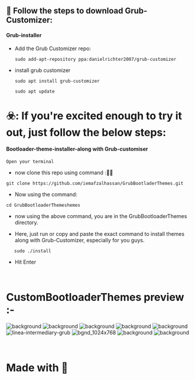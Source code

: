 <!--- ## :wrench: Installation theme Process :--

Custom Grub Bootloader themes

- Open terminal.

  ```
  ctrl + Alt + T
  ```

- Clone this repository

  ```
  git clone https://github.com/iemafzalhassan/GrubBootladerThemes.git
  ```

- Change directory to the Mr Robot Theme

  ```
  cd GrubBootladerThemes
  ```

- Review install script at ./install.sh

- Setup the new GRUB

  ```
  sudo ./install.sh
  sudo update-grub
  ```

- Reboot your PC


--->
  
## :wrench: Follow the steps to download Grub-Customizer:

####     Grub-installer

- Add the Grub Customizer repo:


  ```
  sudo add-apt-repository ppa:danielrichter2007/grub-customizer
  ```

- install grub customizer


  ```
  sudo apt install grub-customizer
  ```

  
  ```
  sudo apt update
  ```
  
# ☣️: If you're excited enough to try it out, just follow the below steps:
#### Bootloader-theme-installer-along with Grub-customiser
  ```
  Open your terminal
  ```

 - now clone this repo using command :🧑‍💻


  ```
git clone https://github.com/iemafzalhassan/GrubBootladerThemes.git
  ```

 - Now using the command:


  ```
cd GrubBootloaderThemeshemes
  ```

 - now using the above command, you are in the GrubBootloaderThemes directory.


 - Here, just run or copy and paste the exact command to install themes along with Grub-Customizer, especially for you guys.

```
   sudo ./install
```

 - Hit Enter

<br> 

# CustomBootloaderThemes preview :-

![background](https://github.com/iemafzalhassan/GrubBootladerThemes/assets/136967348/f7e91a05-a401-4441-992e-51bd0609ca56)
![background](https://github.com/iemafzalhassan/GrubBootladerThemes/assets/136967348/2b779f33-bd2f-439a-a2ce-c682b1279de0)
![background](https://github.com/iemafzalhassan/GrubBootladerThemes/assets/136967348/6e68db8b-b1d7-4947-a322-17c9391a1710)
![background](https://github.com/iemafzalhassan/GrubBootladerThemes/assets/136967348/cf5d36d8-7df9-465b-b5d8-71da18e9dbce)
![background](https://github.com/iemafzalhassan/GrubBootladerThemes/assets/136967348/ff1f2307-d9be-4e42-9b15-a0042a3f753b)
![linea-intermediary-grub](https://github.com/iemafzalhassan/GrubBootladerThemes/assets/136967348/751183fb-299b-4792-b9a9-17dbab04e1fc)
![bgnd_1024x768](https://github.com/iemafzalhassan/GrubBootladerThemes/assets/136967348/ad3b7605-68ab-4b8c-9264-e572713d4aaa)
![background](https://github.com/iemafzalhassan/GrubBootladerThemes/assets/136967348/0c5e5a9f-2e84-4cb4-98ac-a3d348614944)
![background](https://github.com/iemafzalhassan/GrubBootladerThemes/assets/136967348/e3553e04-70a0-4fcb-a3c3-10d150db92bc)




<br>

#     Made with 🖤
